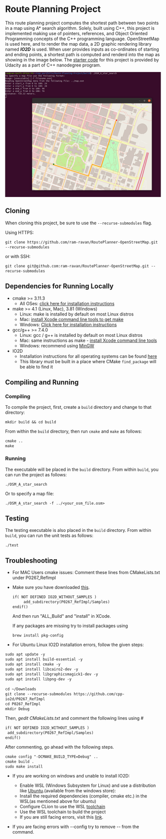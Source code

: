 # Route Planning Project

This route planning project computes the shortest path between two points in a map using A* search algorithm. Solely, built using C++, this project is implemented making use of pointers, references, and Object Oriented Programming concepts of the C++ programming language. OpenStreetMap is used here, and to render the map data, a 2D graphic rendering library named **_IO2D_** is used. When user provides inputs as co-ordinates of starting and ending points, a shortest path is computed and renderd into the map as showing in the image below. The [starter code](https://github.com/udacity/CppND-Route-Planning-Project) for this project is provided by Udacity as a part of C++ nanodegree program.

<!-- <img src="OpenStreetMap.png" width="600" height="450" /> -->

<img src="OpenStreetMap.png"/>

## Cloning

When cloning this project, be sure to use the `--recurse-submodules` flag. 

Using HTTPS:
```
git clone https://github.com/ram-ravan/RoutePlanner-OpenStreetMap.git --recurse-submodules
```
or with SSH:
```
git clone git@github.com:ram-ravan/RoutePlanner-OpenStreetMap.git --recurse-submodules
```

## Dependencies for Running Locally
* cmake >= 3.11.3
  * All OSes: [click here for installation instructions](https://cmake.org/install/)
* make >= 4.1 (Linux, Mac), 3.81 (Windows)
  * Linux: make is installed by default on most Linux distros
  * Mac: [install Xcode command line tools to get make](https://developer.apple.com/xcode/features/)
  * Windows: [Click here for installation instructions](http://gnuwin32.sourceforge.net/packages/make.htm)
* gcc/g++ >= 7.4.0
  * Linux: gcc / g++ is installed by default on most Linux distros
  * Mac: same instructions as make - [install Xcode command line tools](https://developer.apple.com/xcode/features/)
  * Windows: recommend using [MinGW](http://www.mingw.org/)
* IO2D
  * Installation instructions for all operating systems can be found [here](https://github.com/cpp-io2d/P0267_RefImpl/blob/master/BUILDING.md)
  * This library must be built in a place where CMake `find_package` will be able to find it
 

## Compiling and Running

### Compiling
To compile the project, first, create a `build` directory and change to that directory:
```
mkdir build && cd build
```
From within the `build` directory, then run `cmake` and `make` as follows:
```
cmake ..
make
```
### Running
The executable will be placed in the `build` directory. From within `build`, you can run the project as follows:
```
./OSM_A_star_search
```
Or to specify a map file:
```
./OSM_A_star_search -f ../<your_osm_file.osm>
```

## Testing

The testing executable is also placed in the `build` directory. From within `build`, you can run the unit tests as follows:
```
./test
```

## Troubleshooting

* For MAC Users cmake issues: Comment these lines from CMakeLists.txt under P0267_RefImpl

* Make sure you have downloaded [this](https://github.com/cpp-io2d/P0267_RefImpl/blob/master/BUILDING.md#xcode-and-libc).

    ```
    if( NOT DEFINED IO2D_WITHOUT_SAMPLES )
	     add_subdirectory(P0267_RefImpl/Samples)
    endif()
    ```
    And then run "ALL_Build" and "install" in XCode.
    
    If any packages are missing try to install packages using 
    ```
    brew install pkg-config
    ```

 * For Ubuntu Linux IO2D installation errors, follow the given steps:

```
sudo apt update -y
sudo apt install build-essential -y 
sudo apt install cmake -y 
sudo apt install libcairo2-dev -y 
sudo apt install libgraphicsmagick1-dev -y 
sudo apt install libpng-dev -y
  
cd ~/Downloads 
git clone --recurse-submodules https://github.com/cpp-io2d/P0267_RefImpl
cd P0267_RefImpl
mkdir Debug
```

Then, _gedit CMakeLists.txt_ and comment the following lines using #

```
if( NOT DEFINED IO2D_WITHOUT_SAMPLES )
 add_subdirectory(P0267_RefImpl/Samples)
endif()
```

After commenting, go ahead with the following steps.

``` cd Debug
cmake config "-DCMAKE_BUILD_TYPE=Debug" ..
cmake build .
sudo make install 
```
     
 * If you are working on windows and unable to install IO2D:
      * Enable WSL (Windows Subsystem for Linux) and use a distribution like [Ubuntu](https://ubuntu.com/wsl).(available from the windows store): 
      * Install the required dependencies (compiler, cmake etc.) in the WSL(as mentioned above for ubuntu)
      * Configure CLion to use the WSL [toolchain](https://www.jetbrains.com/help/clion/how-to-use-wsl-development-environment-in-product.html#wsl-tooclhain)
      * Use the WSL toolchain to build the project
      * If you are still facing errors, visit this [link](https://github.com/udacity/CppND-Route-Planning-Project/issues/9).
     

* If you are facing errors with --config try to remove -- from the command.


